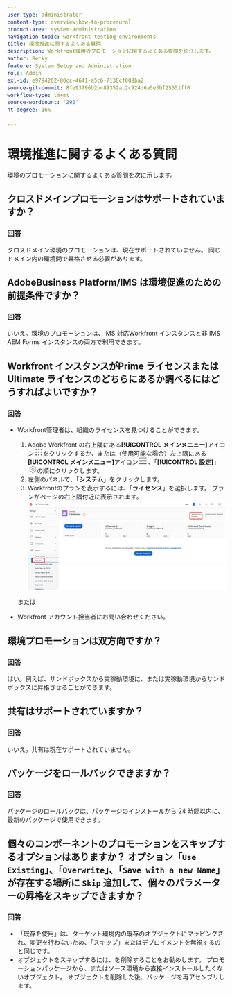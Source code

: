 ```yaml
---
user-type: administrator
content-type: overview;how-to-procedural
product-area: system-administration
navigation-topic: workfront-testing-environments
title: 環境推進に関するよくある質問
description: Workfront環境のプロモーションに関するよくある質問を紹介します。
author: Becky
feature: System Setup and Administration
role: Admin
exl-id: e9794262-80cc-4641-a5c6-7130cf008ba2
source-git-commit: 8fe93796b2bc89352ac2c924d6a5e3bf25551ff0
workflow-type: tm+mt
source-wordcount: '292'
ht-degree: 16%

---
```


# 環境推進に関するよくある質問

環境のプロモーションに関するよくある質問を次に示します。

## クロスドメインプロモーションはサポートされていますか？

### 回答

クロスドメイン環境のプロモーションは、現在サポートされていません。 同じドメイン内の環境間で昇格させる必要があります。

## AdobeBusiness Platform/IMS は環境促進のための前提条件ですか？

### 回答

いいえ。環境のプロモーションは、IMS 対応Workfront インスタンスと非 IMS AEM Forms インスタンスの両方で利用できます。

## Workfront インスタンスがPrime ライセンスまたはUltimate ライセンスのどちらにあるか調べるにはどうすればよいですか？

### 回答

* Workfront管理者は、組織のライセンスを見つけることができます。

   1. Adobe Workfront の右上隅にある&#x200B;**[!UICONTROL メインメニュー]**&#x200B;アイコン![メインメニュー](/help/_includes/assets/main-menu-icon.png)をクリックするか、または（使用可能な場合）左上隅にある&#x200B;**[!UICONTROL メインメニュー]**&#x200B;アイコン![メインメニュー](/help/_includes/assets/main-menu-icon-left-nav.png)、「**[!UICONTROL 設定]**」![設定アイコン](/help/_includes/assets/gear-icon-setup.png)の順にクリックします。
   1. 左側のパネルで、「**システム**」をクリックします。
   1. Workfrontのプランを表示するには、「**ライセンス**」を選択します。
プランがページの右上隅付近に表示されます。
      ![](assets/locate-plan.png)

  または
* Workfront アカウント担当者にお問い合わせください。

## 環境プロモーションは双方向ですか？

### 回答

はい。例えば、サンドボックスから実稼動環境に、または実稼動環境からサンドボックスに昇格させることができます。

## 共有はサポートされていますか？

### 回答

いいえ。共有は現在サポートされていません。

## パッケージをロールバックできますか？

### 回答

パッケージのロールバックは、パッケージのインストールから 24 時間以内に、最新のパッケージで使用できます。

## 個々のコンポーネントのプロモーションをスキップするオプションはありますか？ オプション「`Use Existing`」、「`Overwrite`」、「`Save with a new Name`」が存在する場所に `Skip` 追加して、個々のパラメーターの昇格をスキップできますか？

### 回答

* 「既存を使用」は、ターゲット環境内の既存のオブジェクトにマッピングされ、変更を行わないため、「スキップ」またはデプロイメントを無視するのと同じです。
* オブジェクトをスキップするには、を削除することをお勧めします。
プロモーションパッケージから、またはソース環境から直接インストールしたくないオブジェクト。 オブジェクトを削除した後、パッケージを再アセンブリします。
